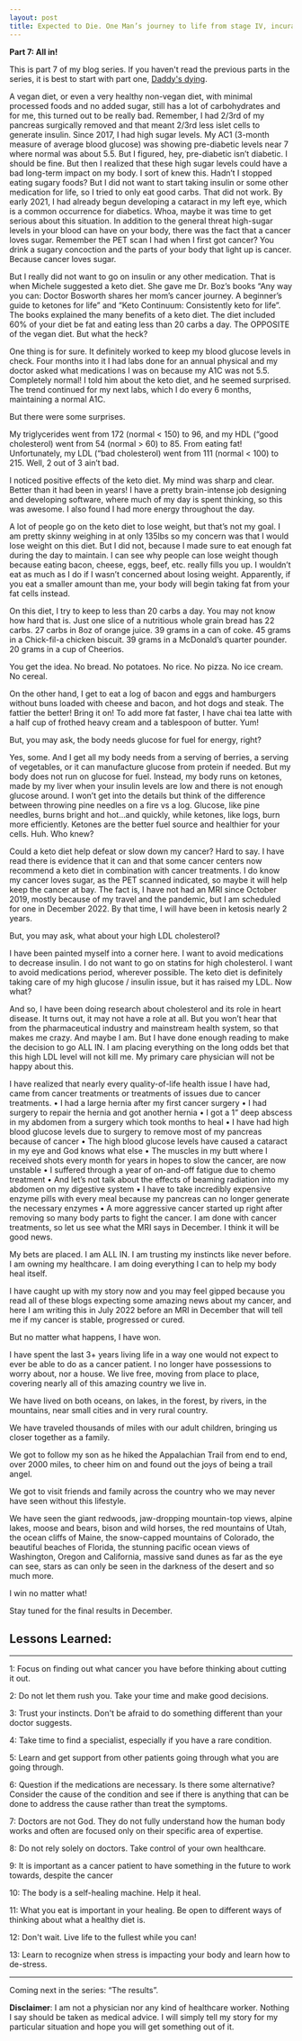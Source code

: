 ```yaml
---
layout: post
title: Expected to Die. One Man’s journey to life from stage IV, incurable cancer
---
```


**Part 7: All in!** 

This is part 7 of my blog series.  If you haven't read the previous parts in the series, it is best to start with part one, [Daddy's dying](https://expectedtodie.com/expectedtodie-part1).

A vegan diet, or even a very healthy non-vegan diet, with minimal processed foods and no added sugar, still has a lot of carbohydrates and for me, this turned out to be really bad.   Remember, I had 2/3rd of my pancreas surgically removed and that meant 2/3rd less islet cells to generate insulin.  Since 2017, I had high sugar levels.  My AC1 (3-month measure of average blood glucose) was showing pre-diabetic levels near 7 where normal was about 5.5.  But I figured, hey, pre-diabetic isn’t diabetic.  I should be fine.  But then I realized that these high sugar levels could have a bad long-term impact on my body.  I sort of knew this.  Hadn’t I stopped eating sugary foods?  But I did not want to start taking insulin or some other medication for life, so I tried to only eat good carbs.  That did not work.  By early 2021, I had already begun developing a cataract in my left eye, which is a common occurrence for diabetics.  Whoa, maybe it was time to get serious about this situation.   In addition to the general threat high-sugar levels in your blood can have on your body, there was the fact that a cancer loves sugar.  Remember the PET scan I had when I first got cancer?  You drink a sugary concoction and the parts of your body that light up is cancer.  Because cancer loves sugar.

But I really did not want to go on insulin or any other medication.  That is when Michele suggested a keto diet.  She gave me Dr. Boz’s books  “Any way you can: Doctor Bosworth shares her mom’s cancer journey. A beginner’s guide to ketones for life” and “Keto Continuum: Consistently keto for life”.  The books explained the many benefits of a keto diet.  The diet included 60% of your diet be fat and eating less than 20 carbs a day.  The OPPOSITE of the vegan diet.   But what the heck?

One thing is for sure.   It definitely worked to keep my blood glucose levels in check.  Four months into it I had labs done for an annual physical and my doctor asked what medications I was on because my A1C was not 5.5.  Completely normal!   I told him about the keto diet, and he seemed surprised.   The trend continued for my next labs, which I do every 6 months, maintaining a normal A1C.  

But there were some surprises.

My triglycerides went from 172 (normal < 150) to 96, and my HDL (“good cholesterol) went from 54 (normal > 60) to 85.   From eating fat!  Unfortunately, my LDL (“bad cholesterol) went from 111 (normal < 100) to 215.  Well, 2 out of 3 ain’t bad.

I noticed positive effects of the keto diet.  My mind was sharp and clear.  Better than it had been in years!   I have a pretty brain-intense job designing and developing software, where much of my day is spent thinking, so this was awesome.   I also found I had more energy throughout the day.

A lot of people go on the keto diet to lose weight, but that’s not my goal.  I am pretty skinny weighing in at only 135lbs so my concern was that I would lose weight on this diet.  But I did not, because I made sure to eat enough fat during the day to maintain.  I can see why people can lose weight though because eating bacon, cheese, eggs, beef, etc. really fills you up.   I wouldn’t eat as much as I do if I wasn’t concerned about losing weight.  Apparently, if you eat a smaller amount than me, your body will begin taking fat from your fat cells instead.  

On this diet, I try to keep to less than 20 carbs a day.   You may not know how hard that is.  Just one slice of a nutritious whole grain bread has 22 carbs. 27 carbs in 8oz of orange juice. 39 grams in a can of coke.  45 grams in a Chick-fil-a chicken biscuit.  39 grams in a McDonald’s quarter pounder. 20 grams in a cup of Cheerios. 

You get the idea.  No bread. No potatoes. No rice.  No pizza.  No ice cream.  No cereal. 

On the other hand, I get to eat a log of bacon and eggs and hamburgers without buns loaded with cheese and bacon, and hot dogs and steak. The fattier the better!  Bring it on!  To add more fat faster, I  have chai tea latte with a half cup of frothed heavy cream and a tablespoon of butter.  Yum!  

But, you may ask, the body needs glucose for fuel for energy, right?

Yes, some.  And I get all my body needs from a serving of berries, a serving of vegetables, or it can manufacture glucose from protein if needed.   But my body does not run on glucose for fuel.  Instead, my body runs on ketones, made by my liver when your insulin levels are low and there is not enough glucose around.  I won’t get into the details but think of the difference between throwing pine needles on a fire vs a log.   Glucose, like pine needles, burns bright and hot…and quickly, while ketones, like logs, burn more efficiently.   Ketones are the better fuel source and healthier for your cells.  Huh. Who knew? 

Could a keto diet help defeat or slow down my cancer?  Hard to say.  I have read there is evidence that it can and that some cancer centers now recommend a keto diet in combination with cancer treatments.   I do know my cancer loves sugar, as the PET scanned indicated, so maybe it will help keep the cancer at bay.  The fact is, I have not had an MRI since October 2019, mostly because of my travel and the pandemic, but I am scheduled for one in December 2022.  By that time, I will have been in ketosis nearly 2 years.  

But, you may ask, what about your high LDL cholesterol?  

I have been painted myself into a corner here.  I want to avoid medications to decrease insulin.  I do not want to go on statins for high cholesterol.  I want to avoid medications period, wherever possible.  The keto diet is definitely taking care of my high glucose / insulin issue, but it has raised my LDL.  Now what?

And so, I have been doing research about cholesterol and its role in heart disease.  It turns out, it may not have a role at all.  But you won’t hear that from the pharmaceutical industry and mainstream health system, so that makes me crazy.   And maybe I am.  But I have done enough reading to make the decision to go ALL IN.  I am placing everything on the long odds bet that this high LDL level will not kill me.  My primary care physician will not be happy about this. 

I have realized that nearly every quality-of-life health issue I have had, came from cancer treatments or treatments of issues due to cancer treatments. 
•	I had a large hernia after my first cancer surgery
•	I had surgery to repair the hernia and got another hernia
•	I got a 1” deep abscess in my abdomen from a surgery which took months to heal
•	I have had high blood glucose levels due to surgery to remove most of my pancreas because of cancer
•	The high blood glucose levels have caused a cataract in my eye and God knows what else
•	The muscles in my butt where I received shots every month for years in hopes to slow the cancer, are now unstable
•	I suffered through a year of on-and-off fatigue due to chemo treatment
•	And let’s not talk about the effects of beaming radiation into my abdomen on my digestive system
•	I have to take incredibly expensive enzyme pills with every meal because my pancreas can no longer generate the necessary enzymes
•	A more aggressive cancer started up right after removing so many body parts to fight the cancer.
I am done with cancer treatments, so let us see what the MRI says in December.  I think it will be good news.

My bets are placed.  I am ALL IN.  I am trusting my instincts like never before.  I am owning my healthcare.  I am doing everything I can to help my body heal itself.

I have caught up with my story now and you may feel gipped because you read all of these blogs expecting some amazing news about my cancer, and here I am writing this in July 2022 before an MRI in December that will tell me if my cancer is stable, progressed or cured.  

But no matter what happens, I have won.

I have spent the last 3+ years living life in a way one would not expect to ever be able to do as a cancer patient.  I no longer have possessions to worry about, nor a house.  We live free, moving from place to place, covering nearly all of this amazing country we live in.   

We have lived on both oceans, on lakes, in the forest, by rivers, in the mountains, near small cities and in very rural country.   

We have traveled thousands of miles with our adult children, bringing us closer together as a family.

We got to follow my son as he hiked the Appalachian Trail from end to end, over 2000 miles, to cheer him on and found out the joys of being a trail angel.

We got to visit friends and family across the country who we may never have seen without this lifestyle.

We have seen the giant redwoods, jaw-dropping mountain-top views, alpine lakes, moose and bears, bison and wild horses, the red mountains of Utah, the ocean cliffs of Maine, the snow-capped mountains of Colorado, the beautiful beaches of Florida, the stunning pacific ocean views of Washington, Oregon and California, massive sand dunes as far as the eye can see, stars as can only be seen in the darkness of the desert and so much more.  

I win no matter what!  

Stay tuned for the final results in December.


## Lessons Learned:

---

1: Focus on finding out what cancer you have before thinking about cutting it out.

2: Do not let them rush you.  Take your time and make good decisions.

3: Trust your instincts.  Don't be afraid to do something different than your doctor suggests.

4: Take time to find a specialist, especially if you have a rare condition.

5: Learn and get support from other patients going through what you are going through.

6: Question if the medications are necessary.  Is there some alternative? Consider the cause of the condition and see if there is anything that can be done to address the cause rather than treat the symptoms.

7: Doctors are not God.  They do not fully understand how the human body works and often are focused only on their specific area of expertise.

8: Do not rely solely on doctors.  Take control of your own healthcare.

9: It is important as a cancer patient to have something in the future to work towards, despite the cancer

10: The body is a self-healing machine. Help it heal.

11: What you eat is important in your healing. Be open to different ways of thinking about what a healthy diet is.

12: Don't wait.  Live life to the fullest while you can!

13: Learn to recognize when stress is impacting your body and learn how to de-stress.

---

Coming next in the series: “The results”.

**Disclaimer**: I am not a physician nor any kind of healthcare worker. Nothing I say should be taken as medical advice. I will simply tell my story for my particular situation and hope you will get something out of it.
